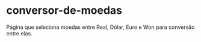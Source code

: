 # conversor-de-moedas
Página que seleciona moedas entre Real, Dólar, Euro e Won para conversão entre elas.
